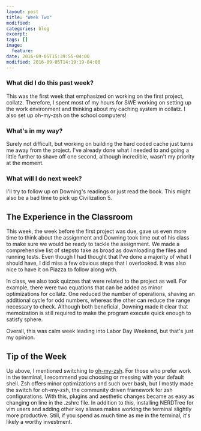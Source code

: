 ```yaml
---
layout: post
title: "Week Two"
modified:
categories: blog
excerpt:
tags: []
image:
  feature:
date: 2016-09-05T15:39:55-04:00
modified: 2016-09-05T14:19:19-04:00
---
```

### What did I do this past week?
This was the first week that emphasized on working on the first project, collatz. Therefore, I spent most of my hours for SWE working on setting up the work environment and thinking about my caching system in collatz. I also set up oh-my-zsh on the school computers!

### What's in my way?
Surely not difficult, but working on building the hard coded cache just turns me away from the project. I've already done what I needed to and going a little further to shave off one second, although incredible, wasn't my priority at the moment.

### What will I do next week?
I'll try to follow up on Downing's readings or just read the book. This might also be a bad time to pick up Civilization 5.


## The Experience in the Classroom
This week, the week before the first project was due, gave us even more time to think about the assignment and Downing took time out of his class to make sure we would be ready to tackle the assignment. We made a comprehensive list of stepsto take as broad as downloading the files and running tests. Even though I had thought that I've done a majority of what I should have, I did miss a few obvious steps that I overlooked. It was also nice to have it on Piazza to follow along with. 

In class, we also took quizzes that were related to the project as well. For example, there were two equations that can be added as minor optimizations for collatz. One reduced the number of operations, shaving an additional cycle for odd numbers, whereas the other can reduce the range necessary to check. Although both beneficial, Downing made it clear that memoization is still required to make the program execute quick enough to satisfy sphere. 

Overall, this was calm week leading into Labor Day Weekend, but that's just my opinion.

## Tip of the Week
Up above, I mentioned switching to [oh-my-zsh]. For those who prefer work in the terminal, I recommend you choosing or messing with your default shell. Zsh offers minor optimizations and such over bash, but I mostly made the switch for oh-my-zsh, the community driven framework for zsh configurations. With this, plugins and aesthetic changes became as easy as changing on line in the .zshrc file. In addition to this, installing NERDTree for vim users and adding other key aliases makes working the terminal slightly more productive. Still, if you spend as much time as me in the terminal, it's likely a worthy investment.

[oh-my-zsh]: https://github.com/robbyrussell/oh-my-zsh
